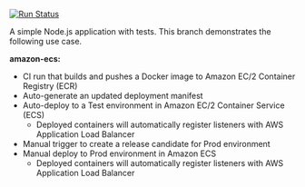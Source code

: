 [![Run Status](https://api.shippable.com/projects/56e93b119d043da07bdda580/badge?branch=master)](https://app.shippable.com/projects/56e93b119d043da07bdda580)

A simple Node.js application with tests. This branch demonstrates the following
use case.


**amazon-ecs:**
* CI run that builds and pushes a Docker image to Amazon EC/2 Container Registry (ECR)
* Auto-generate an updated deployment manifest
* Auto-deploy to a Test environment in Amazon EC/2 Container Service (ECS)   
  * Deployed containers will automatically register listeners with AWS Application Load Balancer
* Manual trigger to create a release candidate for Prod environment
* Manual deploy to Prod environment in Amazon ECS   
  * Deployed containers will automatically register listeners with AWS Application Load Balancer
